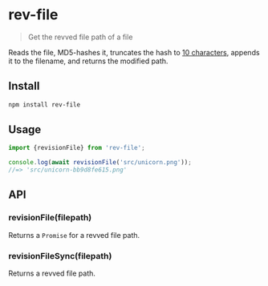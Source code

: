 # rev-file

> Get the revved file path of a file

Reads the file, MD5-hashes it, truncates the hash to [10 characters](https://github.com/sindresorhus/rev-hash), appends it to the filename, and returns the modified path.

## Install

```sh
npm install rev-file
```

## Usage

```js
import {revisionFile} from 'rev-file';

console.log(await revisionFile('src/unicorn.png'));
//=> 'src/unicorn-bb9d8fe615.png'
```

## API

### revisionFile(filepath)

Returns a `Promise` for a revved file path.

### revisionFileSync(filepath)

Returns a revved file path.
